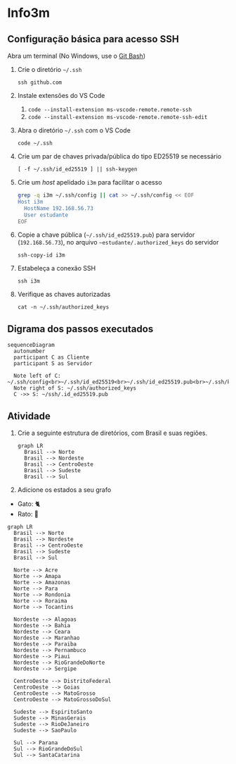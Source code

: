 # Info3m

## Configuração básica para acesso SSH

Abra um terminal (No Windows, use o [Git Bash](https://git-scm.com/downloads/win))

1. Crie o diretório `~/.ssh`

   `ssh github.com`

1. Instale extensões do VS Code
   
   1. `code --install-extension ms-vscode-remote.remote-ssh`
   1. `code --install-extension ms-vscode-remote.remote-ssh-edit`
   

2. Abra o diretório `~/.ssh` com o VS Code

   `code ~/.ssh`

3. Crie um par de chaves privada/pública do tipo ED25519 se necessário

   `[ -f ~/.ssh/id_ed25519 ] || ssh-keygen`

4. Crie um *host* apelidado `i3m` para facilitar o acesso
   ```bash
   grep -q i3m ~/.ssh/config || cat >> ~/.ssh/config << EOF
   Host i3m
     HostName 192.168.56.73
     User estudante
   EOF
   ```

5. Copie a chave pública (`~/.ssh/id_ed25519.pub`) para servidor (`192.168.56.73`), no arquivo `~estudante/.authorized_keys` do servidor

   `ssh-copy-id i3m`

6. Estabeleça a conexão SSH
   
   `ssh i3m`

7. Verifique as chaves autorizadas

   `cat -n ~/.ssh/authorized_keys`

## Digrama dos passos executados
 
```mermaid
sequenceDiagram
  autonumber
  participant C as Cliente
  participant S as Servidor
  
  Note left of C: ~/.ssh/config<br>~/.ssh/id_ed25519<br>~/.ssh/id_ed25519.pub<br>~/.ssh/known_hosts
  Note right of S: ~/.ssh/authorized_keys
  C ->> S: ~/ssh/.id_ed25519.pub
```

## Atividade

1. Crie a seguinte estrutura de diretórios, com Brasil e suas regiões.

   ```mermaid
   graph LR
     Brasil --> Norte
     Brasil --> Nordeste
     Brasil --> CentroOeste
     Brasil --> Sudeste
     Brasil --> Sul
   ```

2. Adicione os estados a seu grafo

- Gato: &#128008;
- Rato: &#128001;

```mermaid
graph LR
  Brasil --> Norte
  Brasil --> Nordeste
  Brasil --> CentroOeste
  Brasil --> Sudeste
  Brasil --> Sul

  Norte --> Acre
  Norte --> Amapa
  Norte --> Amazonas
  Norte --> Para
  Norte --> Rondonia
  Norte --> Roraima
  Norte --> Tocantins

  Nordeste --> Alagoas
  Nordeste --> Bahia
  Nordeste --> Ceara
  Nordeste --> Maranhao
  Nordeste --> Paraiba
  Nordeste --> Pernambuco
  Nordeste --> Piaui
  Nordeste --> RioGrandeDoNorte
  Nordeste --> Sergipe

  CentroOeste --> DistritoFederal
  CentroOeste --> Goias
  CentroOeste --> MatoGrosso
  CentroOeste --> MatoGrossoDoSul

  Sudeste --> EspiritoSanto
  Sudeste --> MinasGerais
  Sudeste --> RioDeJaneiro
  Sudeste --> SaoPaulo

  Sul --> Parana
  Sul --> RioGrandeDoSul
  Sul --> SantaCatarina

```
